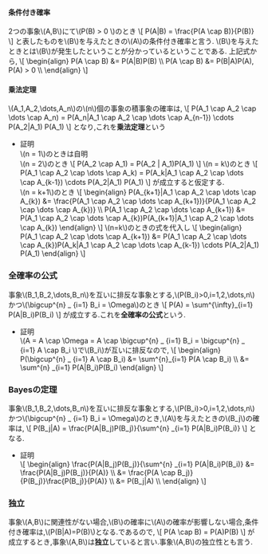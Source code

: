 #### 条件付き確率
2つの事象\\(A,B\\)にて\\(P(B) > 0 \\)のとき
\\[
	P(A|B) = \frac{P(A \cap B)}{P(B)}
\\]
と表したものを\\(B\\)を与えたときの\\(A\\)の条件付き確率と言う.
\\(B\\)を与えたときとは\\(B\\)が発生したということが分かっているということである.
上記式から,
\\[
\begin{align}
	P(A \cap B) &= P(A|B)P(B) \\\\
	P(A \cap B) &= P(B|A)P(A), P(A) > 0 \\\\
\end{align}
\\]

#### 乗法定理
\\(A_1,A_2,\dots,A_n\\)の\\(n\\)個の事象の積事象の確率は,
\\[
P(A_1 \cap A_2 \cap \dots \cap A_n) = P(A_n|A_1 \cap A_2 \cap \dots \cap A_{n-1}) \cdots P(A_2|A_1) P(A_1)
\\]
となり,これを**乗法定理**という
- 証明  
  \\(n = 1\\)のときは自明  
  \\(n = 2\\)のとき
  \\[
	  P(A_2 \cap A_1) = P(A_2 | A_1)P(A_1)
  \\]
  \\(n = k\\)のとき
  \\[
	  P(A_1 \cap A_2 \cap \dots \cap A_k) = P(A_k|A_1 \cap A_2 \cap \dots \cap A_{k-1}) \cdots P(A_2|A_1) P(A_1)
  \\]
  が成立すると仮定する.  
  \\(n = k+1\\)のとき
  \\[
  \begin{align}
   P(A_{k+1}|A_1 \cap A_2 \cap \dots \cap A_{k}) &= \frac{P(A_1 \cap A_2 \cap \dots \cap A_{k+1})}{P(A_1 \cap A_2 \cap \dots \cap A_{k})} \\\\
P(A_1 \cap A_2 \cap \dots \cap A_{k+1}) &= P(A_1 \cap A_2 \cap \dots \cap A_{k})P(A_{k+1}|A_1 \cap A_2 \cap \dots \cap A_{k})
  \end{align}
  \\]
	\\(n=k\\)のときの式を代入し
\\[
  \begin{align}
	P(A_1 \cap A_2 \cap \dots \cap A_{k+1}) &= P(A_1 \cap A_2 \cap \dots \cap A_{k})P(A_k|A_1 \cap A_2 \cap \dots \cap A_{k-1}) \cdots P(A_2|A_1) P(A_1)
  \end{align}
  \\]

### 全確率の公式
事象\\(B_1,B_2,\dots,B_n\\)を互いに排反な事象とする,\\(P(B_i)>0,i=1,2,\dots,n\\)かつ\\(\bigcup^{n} _ {i=1} B_i = \Omega\\)のとき
\\[
	P(A) = \sum^{\infty}_{i=1} P(A|B_i)P(B_i)
\\]
が成立する.これを**全確率の公式**という.
- 証明  
  \\(A = A \cap \Omega = A \cap \bigcup^{n} _ {i=1} B_i = \bigcup^{n} _ {i=1} A \cap B_i \\)で\\(B_i\\)が互いに排反なので,
  \\[
\begin{align}
P(\bigcup^{n} _ {i=1} A \cap B_i) &= \sum^{n}_{i=1} P(A \cap B_i) \\\\
&= \sum^{n} _{i=1} P(A|B_i)P(B_i)
\end{align}
  \\]

### Bayesの定理
事象\\(B_1,B_2,\dots,B_n\\)を互いに排反な事象とする,\\(P(B_i)>0,i=1,2,\dots,n\\)かつ\\(\bigcup^{n} _ {i=1} B_i = \Omega\\)のとき,\\(A\\)を与えたときの\\(B_j\\)の確率は,
\\[
	P(B_j|A) = \frac{P(A|B_j)P(B_j)}{\sum^{n} _{i=1} P(A|B_i)P(B_i)}
\\]
となる.
- 証明  
\\[
\begin{align}
\frac{P(A|B_j)P(B_j)}{\sum^{n} _{i=1} P(A|B_i)P(B_i)} &= \frac{P(A|B_j)P(B_j)}{P(A)} \\\\
&= \frac{P(A \cap B_j)}{P(B_j)}\frac{P(B_j)}{P(A)} \\\\
&= P(B_j|A) \\\\
\end{align}
\\]

### 独立
事象\\(A,B\\)に関連性がない場合,\\(B\\)の確率に\\(A\\)の確率が影響しない場合,条件付き確率は,\\(P(B|A)=P(B)\\)となる.であるので,
\\[
  P(A \cap B) = P(A)P(B)
\\]
が成立するとき,事象\\(A,B\\)は**独立**していると言い.事象\\(A,B\\)の独立性とも言う.
